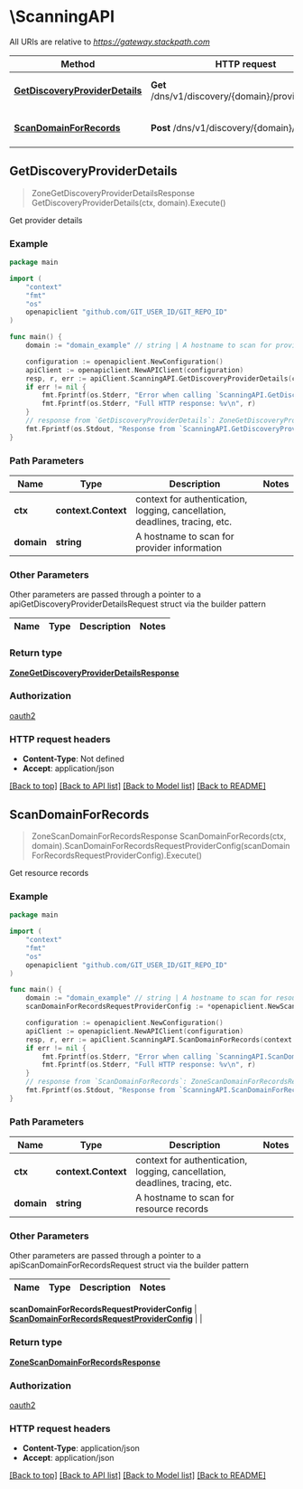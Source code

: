 # \ScanningAPI

All URIs are relative to *https://gateway.stackpath.com*

Method | HTTP request | Description
------------- | ------------- | -------------
[**GetDiscoveryProviderDetails**](ScanningAPI.md#GetDiscoveryProviderDetails) | **Get** /dns/v1/discovery/{domain}/provider_details | Get provider details
[**ScanDomainForRecords**](ScanningAPI.md#ScanDomainForRecords) | **Post** /dns/v1/discovery/{domain}/records | Get resource records



## GetDiscoveryProviderDetails

> ZoneGetDiscoveryProviderDetailsResponse GetDiscoveryProviderDetails(ctx, domain).Execute()

Get provider details



### Example

```go
package main

import (
    "context"
    "fmt"
    "os"
    openapiclient "github.com/GIT_USER_ID/GIT_REPO_ID"
)

func main() {
    domain := "domain_example" // string | A hostname to scan for provider information

    configuration := openapiclient.NewConfiguration()
    apiClient := openapiclient.NewAPIClient(configuration)
    resp, r, err := apiClient.ScanningAPI.GetDiscoveryProviderDetails(context.Background(), domain).Execute()
    if err != nil {
        fmt.Fprintf(os.Stderr, "Error when calling `ScanningAPI.GetDiscoveryProviderDetails``: %v\n", err)
        fmt.Fprintf(os.Stderr, "Full HTTP response: %v\n", r)
    }
    // response from `GetDiscoveryProviderDetails`: ZoneGetDiscoveryProviderDetailsResponse
    fmt.Fprintf(os.Stdout, "Response from `ScanningAPI.GetDiscoveryProviderDetails`: %v\n", resp)
}
```

### Path Parameters


Name | Type | Description  | Notes
------------- | ------------- | ------------- | -------------
**ctx** | **context.Context** | context for authentication, logging, cancellation, deadlines, tracing, etc.
**domain** | **string** | A hostname to scan for provider information | 

### Other Parameters

Other parameters are passed through a pointer to a apiGetDiscoveryProviderDetailsRequest struct via the builder pattern


Name | Type | Description  | Notes
------------- | ------------- | ------------- | -------------


### Return type

[**ZoneGetDiscoveryProviderDetailsResponse**](ZoneGetDiscoveryProviderDetailsResponse.md)

### Authorization

[oauth2](../README.md#oauth2)

### HTTP request headers

- **Content-Type**: Not defined
- **Accept**: application/json

[[Back to top]](#) [[Back to API list]](../README.md#documentation-for-api-endpoints)
[[Back to Model list]](../README.md#documentation-for-models)
[[Back to README]](../README.md)


## ScanDomainForRecords

> ZoneScanDomainForRecordsResponse ScanDomainForRecords(ctx, domain).ScanDomainForRecordsRequestProviderConfig(scanDomainForRecordsRequestProviderConfig).Execute()

Get resource records



### Example

```go
package main

import (
    "context"
    "fmt"
    "os"
    openapiclient "github.com/GIT_USER_ID/GIT_REPO_ID"
)

func main() {
    domain := "domain_example" // string | A hostname to scan for resource records
    scanDomainForRecordsRequestProviderConfig := *openapiclient.NewScanDomainForRecordsRequestProviderConfig() // ScanDomainForRecordsRequestProviderConfig | 

    configuration := openapiclient.NewConfiguration()
    apiClient := openapiclient.NewAPIClient(configuration)
    resp, r, err := apiClient.ScanningAPI.ScanDomainForRecords(context.Background(), domain).ScanDomainForRecordsRequestProviderConfig(scanDomainForRecordsRequestProviderConfig).Execute()
    if err != nil {
        fmt.Fprintf(os.Stderr, "Error when calling `ScanningAPI.ScanDomainForRecords``: %v\n", err)
        fmt.Fprintf(os.Stderr, "Full HTTP response: %v\n", r)
    }
    // response from `ScanDomainForRecords`: ZoneScanDomainForRecordsResponse
    fmt.Fprintf(os.Stdout, "Response from `ScanningAPI.ScanDomainForRecords`: %v\n", resp)
}
```

### Path Parameters


Name | Type | Description  | Notes
------------- | ------------- | ------------- | -------------
**ctx** | **context.Context** | context for authentication, logging, cancellation, deadlines, tracing, etc.
**domain** | **string** | A hostname to scan for resource records | 

### Other Parameters

Other parameters are passed through a pointer to a apiScanDomainForRecordsRequest struct via the builder pattern


Name | Type | Description  | Notes
------------- | ------------- | ------------- | -------------

 **scanDomainForRecordsRequestProviderConfig** | [**ScanDomainForRecordsRequestProviderConfig**](ScanDomainForRecordsRequestProviderConfig.md) |  | 

### Return type

[**ZoneScanDomainForRecordsResponse**](ZoneScanDomainForRecordsResponse.md)

### Authorization

[oauth2](../README.md#oauth2)

### HTTP request headers

- **Content-Type**: application/json
- **Accept**: application/json

[[Back to top]](#) [[Back to API list]](../README.md#documentation-for-api-endpoints)
[[Back to Model list]](../README.md#documentation-for-models)
[[Back to README]](../README.md)

